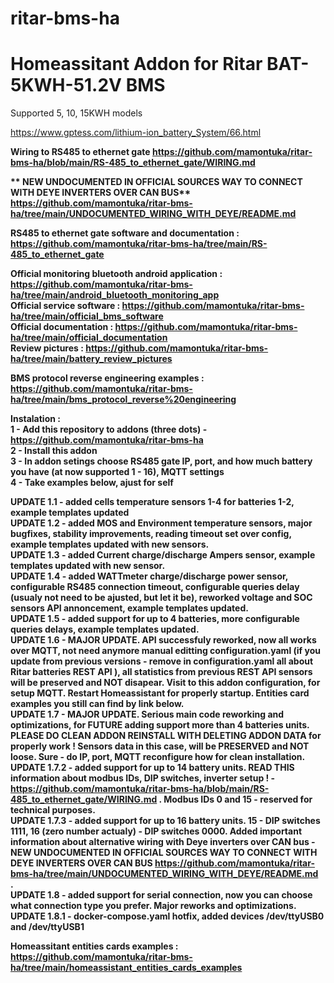 # ritar-bms-ha
# <b>Homeassitant Addon for Ritar BAT-5KWH-51.2V BMS</b></br>

Supported 5, 10, 15KWH models</br>

https://www.gptess.com/lithium-ion_battery_System/66.html

<b>Wiring to RS485 to ethernet gate<b> https://github.com/mamontuka/ritar-bms-ha/blob/main/RS-485_to_ethernet_gate/WIRING.md </br>

** NEW UNDOCUMENTED IN OFFICIAL SOURCES WAY TO CONNECT WITH DEYE INVERTERS OVER CAN BUS**
https://github.com/mamontuka/ritar-bms-ha/tree/main/UNDOCUMENTED_WIRING_WITH_DEYE/README.md

RS485 to ethernet gate software and documentation : https://github.com/mamontuka/ritar-bms-ha/tree/main/RS-485_to_ethernet_gate </br>

Official monitoring bluetooth android application : https://github.com/mamontuka/ritar-bms-ha/tree/main/android_bluetooth_monitoring_app </br>
Official service software : https://github.com/mamontuka/ritar-bms-ha/tree/main/official_bms_software </br>
Official documentation : https://github.com/mamontuka/ritar-bms-ha/tree/main/official_documentation </br>
Review pictures : https://github.com/mamontuka/ritar-bms-ha/tree/main/battery_review_pictures </br>

BMS protocol reverse engineering examples : https://github.com/mamontuka/ritar-bms-ha/tree/main/bms_protocol_reverse%20engineering </br>


Instalation : </br>
1 - Add this repository to addons (three dots) - https://github.com/mamontuka/ritar-bms-ha </br>
2 - Install this addon </br>
3 - In addon setings choose RS485 gate IP, port, and how much battery you have (at now supported 1 - 16), MQTT settings </br>
4 - Take examples below, ajust for self </br>

UPDATE 1.1 - added cells temperature sensors 1-4 for batteries 1-2, example templates updated</br>
UPDATE 1.2 - added MOS and Environment temperature sensors, major bugfixes, stability improvements, reading timeout set over config, example templates updated with new sensors. </br>
UPDATE 1.3 - added Current charge/discharge Ampers sensor, example templates updated with new sensor. </br>
UPDATE 1.4 - added WATTmeter charge/discharge power sensor, configurable RS485 connection timeout, configurable queries delay (usualy not need to be ajusted, but let it be), reworked voltage and SOC sensors API annoncement,  example templates updated. </br>
UPDATE 1.5 - added support for up to 4 batteries, more configurable queries delays, example templates updated. </br>
UPDATE 1.6 - MAJOR UPDATE. API successfuly reworked, now all works over MQTT, not need anymore manual editting configuration.yaml (if you update from previous versions - remove in configuration.yaml all about Ritar batteries REST API ), all statistics from previous REST API sensors will be preserved and NOT disapear. Visit to this addon configuration, for setup MQTT. Restart Homeassistant for properly startup. Entities card examples you still can find by link below. </br>
UPDATE 1.7 - MAJOR UPDATE. Serious main code reworking and optimizations, for FUTURE adding support more than 4 batteries units. PLEASE DO CLEAN ADDON REINSTALL WITH DELETING ADDON DATA for properly work ! Sensors data in this case, will be PRESERVED and NOT loose. Sure - do IP, port, MQTT reconfigure how for clean installation.</br>
UPDATE 1.7.2 - added support for **up to 14 battery units. READ THIS information about modbus IDs, DIP switches, inverter setup !** - https://github.com/mamontuka/ritar-bms-ha/blob/main/RS-485_to_ethernet_gate/WIRING.md . Modbus IDs 0 and 15 - reserved for technical purposes. </br>
UPDATE 1.7.3 - added support for **up to 16 battery units. 15 - DIP switches 1111, 16 (zero number actualy) - DIP switches 0000.** Added important information about alternative wiring with Deye inverters over **CAN bus - NEW UNDOCUMENTED IN OFFICIAL SOURCES WAY TO CONNECT WITH DEYE INVERTERS OVER CAN BUS**
https://github.com/mamontuka/ritar-bms-ha/tree/main/UNDOCUMENTED_WIRING_WITH_DEYE/README.md </br>
.</br>
UPDATE 1.8 - added support for serial connection, now you can choose what connection type you prefer. Major reworks and optimizations. </br>
UPDATE 1.8.1 - docker-compose.yaml hotfix, added devices /dev/ttyUSB0 and /dev/ttyUSB1

Homeassitant entities cards examples : https://github.com/mamontuka/ritar-bms-ha/tree/main/homeassistant_entities_cards_examples </br>

